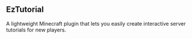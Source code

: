 ## EzTutorial
A lightweight Minecraft plugin that lets you easily create interactive server tutorials for new players.

